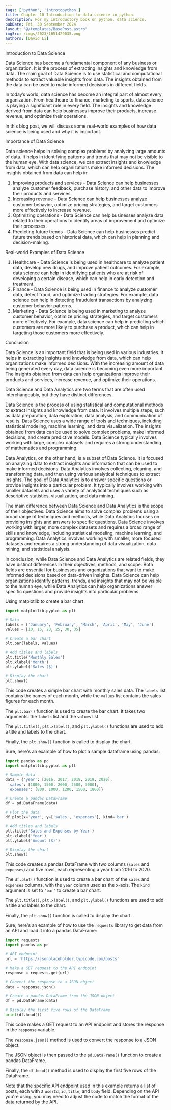 ```yaml
---
tags: ['python', 'introtopython']
title: Chapter 10 Introduction to data science in python.
description: For my introductory book on python, data science.
pubDate: Fri, 30 September 2024
layout: "@/templates/BasePost.astro"
imgSrc: /imgs/2023/1651429035.png
authors: [David Li]
---
```

Introduction to Data Science

Data Science has become a fundamental component of any business or organization. It is the process of extracting insights and knowledge from data. The main goal of Data Science is to use statistical and computational methods to extract valuable insights from data. The insights obtained from the data can be used to make informed decisions in different fields.

In today’s world, data science has become an integral part of almost every organization. From healthcare to finance, marketing to sports, data science is playing a significant role in every field. The insights and knowledge derived from data can help businesses improve their products, increase revenue, and optimize their operations.

In this blog post, we will discuss some real-world examples of how data science is being used and why it is important.

Importance of Data Science

Data science helps in solving complex problems by analyzing large amounts of data. It helps in identifying patterns and trends that may not be visible to the human eye. With data science, we can extract insights and knowledge from data, which can help organizations make informed decisions. The insights obtained from data can help in:

1. Improving products and services - Data Science can help businesses analyze customer feedback, purchase history, and other data to improve their products and services.
2. Increasing revenue - Data Science can help businesses analyze customer behavior, optimize pricing strategies, and target customers more effectively to increase revenue.
3. Optimizing operations - Data Science can help businesses analyze data related to their operations to identify areas of improvement and optimize their processes.
4. Predicting future trends - Data Science can help businesses predict future trends based on historical data, which can help in planning and decision-making.

Real-world Examples of Data Science

1. Healthcare - Data Science is being used in healthcare to analyze patient data, develop new drugs, and improve patient outcomes. For example, data science can help in identifying patients who are at risk of developing a certain disease, which can help in early detection and treatment.
2. Finance - Data Science is being used in finance to analyze customer data, detect fraud, and optimize trading strategies. For example, data science can help in detecting fraudulent transactions by analyzing customer behavior patterns.
3. Marketing - Data Science is being used in marketing to analyze customer behavior, optimize pricing strategies, and target customers more effectively. For example, data science can help in predicting which customers are more likely to purchase a product, which can help in targeting those customers more effectively.

Conclusion

Data Science is an important field that is being used in various industries. It helps in extracting insights and knowledge from data, which can help organizations make informed decisions. With the increasing amount of data being generated every day, data science is becoming even more important. The insights obtained from data can help organizations improve their products and services, increase revenue, and optimize their operations.


Data Science and Data Analytics are two terms that are often used interchangeably, but they have distinct differences.

Data Science is the process of using statistical and computational methods to extract insights and knowledge from data. It involves multiple steps, such as data preparation, data exploration, data analysis, and communication of results. Data Science uses a wide range of tools and techniques, including statistical modeling, machine learning, and data visualization. The insights obtained from data can be used to solve complex problems, make informed decisions, and create predictive models. Data Science typically involves working with large, complex datasets and requires a strong understanding of mathematics and programming.

Data Analytics, on the other hand, is a subset of Data Science. It is focused on analyzing data to extract insights and information that can be used to make informed decisions. Data Analytics involves collecting, cleaning, and transforming data, and then using various analytical techniques to extract insights. The goal of Data Analytics is to answer specific questions or provide insights into a particular problem. It typically involves working with smaller datasets and uses a variety of analytical techniques such as descriptive statistics, visualization, and data mining.

The main difference between Data Science and Data Analytics is the scope of their objectives. Data Science aims to solve complex problems using a broad range of techniques and methods, while Data Analytics focuses on providing insights and answers to specific questions. Data Science involves working with larger, more complex datasets and requires a broad range of skills and knowledge, including statistical modeling, machine learning, and programming. Data Analytics involves working with smaller, more focused datasets and requires a strong understanding of data visualization, data mining, and statistical analysis.

In conclusion, while Data Science and Data Analytics are related fields, they have distinct differences in their objectives, methods, and scope. Both fields are essential for businesses and organizations that want to make informed decisions based on data-driven insights. Data Science can help organizations identify patterns, trends, and insights that may not be visible to the human eye, while Data Analytics can help organizations answer specific questions and provide insights into particular problems.

Using matplotlib to create a bar chart

```python
import matplotlib.pyplot as plt

# Data
labels = ['January', 'February', 'March', 'April', 'May', 'June']
values = [10, 15, 20, 25, 30, 35]

# Create a bar chart
plt.bar(labels, values)

# Add titles and labels
plt.title('Monthly Sales')
plt.xlabel('Month')
plt.ylabel('Sales ($)')

# Display the chart
plt.show()
```
This code creates a simple bar chart with monthly sales data. The `labels` list contains the names of each month, while the `values` list contains the sales figures for each month.

The `plt.bar()` function is used to create the bar chart. It takes two arguments: the `labels` list and the `values` list.

The `plt.title()`, `plt.xlabel()`, and `plt.ylabel()` functions are used to add a title and labels to the chart.

Finally, the `plt.show()` function is called to display the chart.


Sure, here's an example of how to plot a sample dataframe using pandas:


```python
import pandas as pd
import matplotlib.pyplot as plt

# Sample data
data = {'year': [2016, 2017, 2018, 2019, 2020],
 'sales': [1000, 1500, 2000, 2500, 3000],
 'expenses': [800, 1000, 1200, 1500, 1800]}

# Create a pandas DataFrame
df = pd.DataFrame(data)

# Plot the data
df.plot(x='year', y=['sales', 'expenses'], kind='bar')

# Add titles and labels
plt.title('Sales and Expenses by Year')
plt.xlabel('Year')
plt.ylabel('Amount ($)')

# Display the chart
plt.show()
```
This code creates a pandas DataFrame with two columns (`sales` and `expenses`) and five rows, each representing a year from 2016 to 2020.

The `df.plot()` function is used to create a bar chart of the `sales` and `expenses` columns, with the `year` column used as the x-axis. The `kind` argument is set to `'bar'` to create a bar chart.

The `plt.title()`, `plt.xlabel()`, and `plt.ylabel()` functions are used to add a title and labels to the chart.

Finally, the `plt.show()` function is called to display the chart.


Sure, here's an example of how to use the `requests` library to get data from an API and load it into a pandas DataFrame:


```python
import requests
import pandas as pd

# API endpoint
url = 'https://jsonplaceholder.typicode.com/posts'

# Make a GET request to the API endpoint
response = requests.get(url)

# Convert the response to a JSON object
data = response.json()

# Create a pandas DataFrame from the JSON object
df = pd.DataFrame(data)

# Display the first five rows of the DataFrame
print(df.head())
```
This code makes a GET request to an API endpoint and stores the response in the `response` variable.

The `response.json()` method is used to convert the response to a JSON object.

The JSON object is then passed to the `pd.DataFrame()` function to create a pandas DataFrame.

Finally, the `df.head()` method is used to display the first five rows of the DataFrame.

Note that the specific API endpoint used in this example returns a list of posts, each with a `userId`, `id`, `title`, and `body` field. Depending on the API you're using, you may need to adjust the code to match the format of the data returned by the API.
